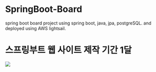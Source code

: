 # SpringBoot-Board
spring boot board project using spring boot, java, jpa, postgreSQL. and deployed using AWS lightsail.


# 스프링부트 웹 사이트 제작 기간 1달
<img src="![Uploading image.png…]()"/>

